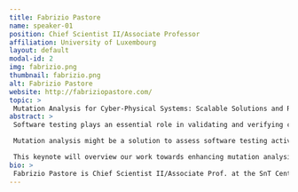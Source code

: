 ```yaml
---
title: Fabrizio Pastore
name: speaker-01
position: Chief Scientist II/Associate Professor
affiliation: University of Luxembourg
layout: default
modal-id: 2
img: fabrizio.png
thumbnail: fabrizio.png
alt: Fabrizio Pastore
website: http://fabriziopastore.com/
topic: >
 Mutation Analysis for Cyber-Physical Systems: Scalable Solutions and Results in the Space Domain
abstract: >
 Software testing plays an essential role in validating and verifying cyber-physical systems' software (e.g., embedded software developed for spaceflight systems - space software); however, the definition and assessment of test cases is mainly human-driven. Regulatory agencies thus need automated solutions to assess software testing activities to minimize the risk of human mistakes.

 Mutation analysis might be a solution to assess software testing activities; however, there is still uncertainty regarding its applicability to embedded software for CPS. For example, we lack studies applying mutation analysis techniques to CPS software.

 This keynote will overview our work towards enhancing mutation analysis techniques to enable their applicability to space software and, more in general, embedded software for CPS. Our work is part of a research project funded by the European Space Agency (ESA) involving private companies in the space sector. We defined and evaluated a mutation analysis pipeline that includes innovative optimizations. We evaluated our solutions with a benchmark provided by ESA and our industry partners: GomSpace, a manufacturer and supplier of nanosatellites, and LuxSpace, a developer of infrastructure products for space.
bio: >
 Fabrizio Pastore is Chief Scientist II/Associate Prof. at the SnT Centre of the University of Luxembourg. His research interests concern software testing, program analysis, and automated debugging. He is the principal investigator of projects supported by ESA and the National Research Fund - Luxembourg; also, he manages the research activities in EU projects and several industrial partnerships in the space and automotive sectors. He serves as a reviewer for top software engineering journals and conferences.
---
```

